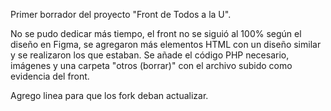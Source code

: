 Primer borrador del proyecto "Front de Todos a la U".

No se pudo dedicar más tiempo, el front no se siguió al 100% según el diseño en Figma, se agregaron más elementos HTML con un diseño similar y se realizaron los que estaban. Se añade el código PHP necesario, imágenes y una carpeta "otros (borrar)" con el archivo subido como evidencia del front.

Agrego linea para que los fork deban actualizar.

